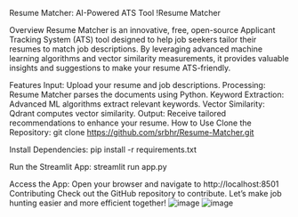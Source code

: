 Resume Matcher: AI-Powered ATS Tool
!Resume Matcher

Overview
Resume Matcher is an innovative, free, open-source Applicant Tracking System (ATS) tool designed to help job seekers tailor their resumes to match job descriptions. By leveraging advanced machine learning algorithms and vector similarity measurements, it provides valuable insights and suggestions to make your resume ATS-friendly.

Features
Input: Upload your resume and job descriptions.
Processing: Resume Matcher parses the documents using Python.
Keyword Extraction: Advanced ML algorithms extract relevant keywords.
Vector Similarity: Qdrant computes vector similarity.
Output: Receive tailored recommendations to enhance your resume.
How to Use
Clone the Repository:
git clone https://github.com/srbhr/Resume-Matcher.git

Install Dependencies:
pip install -r requirements.txt

Run the Streamlit App:
streamlit run app.py

Access the App: Open your browser and navigate to http://localhost:8501
Contributing
Check out the GitHub repository to contribute.
Let’s make job hunting easier and more efficient together!
![image](https://github.com/Dhruvagrahari25/AI-Resume-ATS/assets/122349013/5cc23c48-81a1-4b7c-99e1-0d3e313d837a)
![image](https://github.com/Dhruvagrahari25/AI-Resume-ATS/assets/122349013/913c6596-e78d-4281-b915-86e1f5e74401)
